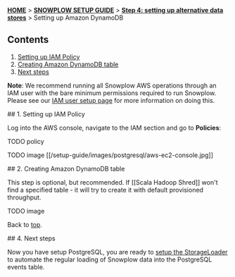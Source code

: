 <a name="top" />

[**HOME**](Home) > [**SNOWPLOW SETUP GUIDE**](Setting-up-Snowplow) > [**Step 4: setting up alternative data stores**](Setting-up-alternative-data-stores) > Setting up Amazon DynamoDB

## Contents

1. [Setting up IAM Policy](#policy)
2. [Creating Amazon DynamoDB table](#table)
3. [Next steps](#next-steps)

**Note**: We recommend running all Snowplow AWS operations through an IAM user with the bare minimum permissions required to run Snowplow. Please see our [IAM user setup page](IAM-setup) for more information on doing this.

<a name="policy" />
## 1. Setting up IAM Policy

Log into the AWS console, navigate to the IAM section and go to **Policies**:

TODO policy

TODO image
[[/setup-guide/images/postgresql/aws-ec2-console.jpg]]

<a name="policy" />
## 2. Creating Amazon DynamoDB table

This step is optional, but recommended. If [[Scala Hadoop Shred]] won't find a specified table - it will try to create it with default provisioned throughput.


TODO image

Back to [top](#top).

<a name="next-steps" />
## 4. Next steps

Now you have setup PostgreSQL, you are ready to [setup the StorageLoader][setup-storageloader] to automate the regular loading of Snowplow data into the PostgreSQL events table.

[amazon-emr-guide]: http://docs.aws.amazon.com/AWSEC2/latest/UserGuide/AccessingInstancesLinux.html
[setup-storageloader]: 1-Installing-the-StorageLoader
[postgresql-table-def]: https://github.com/snowplow/snowplow/blob/master/4-storage/postgres-storage/sql/atomic-def.sql
[simon-rumble]: https://github.com/shermozle
